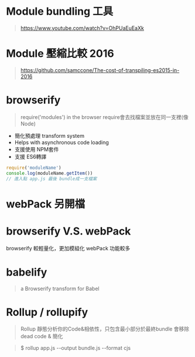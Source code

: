 # Module bundling 工具
> https://www.youtube.com/watch?v=OhPUaEuEaXk

# Module 壓縮比較 2016
> https://github.com/samccone/The-cost-of-transpiling-es2015-in-2016

# browserify
> require('modules') in the browser
> require會去找檔案並放在同一支裡(像Node)
- 簡化預處理 transform system
- Helps with asynchronous code loading
- 支援使用 NPM套件
- 支援 ES6轉譯
```js
require('moduleName')
console.log(moduleName.getItem())
// 進入點 app.js 最後 bundle成一支檔案
```

# webPack 另開檔

# browserify V.S. webPack
browserify 較輕量化，更加模組化
webPack 功能較多

# babelify
> a Browserify transform for Babel

# Rollup / rollupify
> Rollup 靜態分析你的Code&相依性，只包含最小部分於最終bundle
> 會移除 dead code & 簡化

> $ rollup app.js --output bundle.js --format cjs